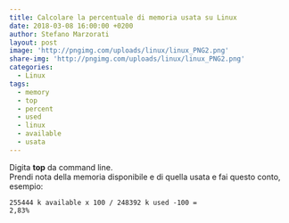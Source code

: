 ```yaml
---
title: Calcolare la percentuale di memoria usata su Linux
date: 2018-03-08 16:00:00 +0200
author: Stefano Marzorati
layout: post
image: 'http://pngimg.com/uploads/linux/linux_PNG2.png'
share-img: 'http://pngimg.com/uploads/linux/linux_PNG2.png'
categories:
  - Linux
tags:
  - memory
  - top
  - percent
  - used
  - linux
  - available
  - usata
---
```

Digita **top** da command line.   
Prendi nota della memoria disponibile e di quella usata e fai questo conto, esempio:   

<code>255444 k available x 100 / 248392 k used -100 = 2,83%</code>   
